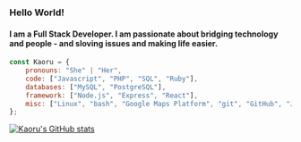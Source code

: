 

<!--
**CarlSmoky/CarlSmoky** is a ✨ _special_ ✨ repository because its `README.md` (this file) appears on your GitHub profile.
-->

### Hello World! 

#### I am a Full Stack Developer. I am passionate about bridging technology and people - and sloving issues and making life easier.


```javascript
const Kaoru = {
    pronouns: "She" | "Her",
    code: ["Javascript", "PHP", "SQL", "Ruby"],
    databases: ["MySQL", "PostgreSQL"],
    framework: ["Node.js", "Express", "React"],
    misc: ["Linux", "bash", "Google Maps Platform", "git", "GitHub", "JWT", "Twilio"]
};
```

[![Kaoru's GitHub stats](https://github-readme-stats.vercel.app/api?username=CarlSmoky&show_icons=true&theme=dracula&custom_title=Kaoru's_GitHub_Stats
)](https://github.com/CarlSmoky/github-readme-stats)
